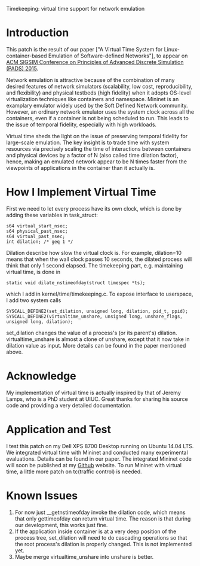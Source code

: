 Timekeeping: virtual time support for network emulation

Introduction
============
This patch is the result of our paper ["A Virtual Time System for Linux-container-based Emulation of Software-defined Networks"], to appear on [ACM SIGSIM Conference on Principles of Advanced Discrete Simulation (PADS) 2015](www.acm-sigsim-pads.org).

Network emulation is attractive because of the combination of many desired features of network simulators (scalability, low cost, reproducibility, and flexibility) and physical testbeds (high fidelity) when it adopts OS-level virtualization techniques like containers and namespace. Mininet is an examplary emulator widely used by the Soft Defined Network community. However, an ordinary network emulator uses the system clock across all the containers, even if a container is not being scheduled to run. This leads to the issue of temporal fidelity, especially with high workloads.

Virtual time sheds the light on the issue of preserving temporal fidelity for large-scale emulation. The key insight is to trade time with system resources via precisely scaling the time of interactions between containers and physical devices by a factor of N (also called time dilation factor), hence, making an emulated network appear to be N times faster from the viewpoints of applications in the container than it actually is.

How I Implement Virtual Time
============================
First we need to let every process have its own clock, which is done by adding these variables in task_struct:
```
s64 virtual_start_nsec;
s64 physical_past_nsec;
s64 virtual_past_nsec;
int dilation; /* geq 1 */
```
Dilation describe how slow the virtual clock is. For example, dilation=10 means that when the wall clock passes 10 seconds, the dilated process will think that only 1 second elapsed. The timekeeping part, e.g. maintaining virtual time, is done in
```
static void dilate_nstimeofday(struct timespec *ts);
```
which I add in kernel/time/timekeeping.c.
To expose interface to userspace, I add two system calls
```
SYSCALL_DEFINE2(set_dilation, unsigned long, dilation, pid_t, ppid);
SYSCALL_DEFINE2(virtualtime_unshare, unsigned long, unshare_flags, unsigned long, dilation);
```
set_dilation changes the value of a process's (or its parent's) dilation. virtualtime_unshare is almost a clone of unshare, except that it now take in dilation value as input. More details can be found in the paper mentioned above.

Acknowledge
===========
My implementation of virtual time is actually inspired by that of Jeremy Lamps, who is a PhD student at UIUC. Great thanks for sharing his source code and providing a very detailed documentation.

Application and Test
====================
I test this patch on my Dell XPS 8700 Desktop running on Ubuntu 14.04 LTS. We integrated virtual time with Mininet and conducted many experimental evaluations. Details can be found in our paper. The integrated Mininet code will soon be published at my [Github](https://github.com/littlepretty) website. To run Mininet with virtual time, a little more patch on tc(traffic control) is needed.

Known Issues
============
1. For now just __getnstimeofday invoke the dilation code, which means that only gettimeofday can return virtual time. The reason is that during our development, this works just fine.
2. If the application inside container is at a very deep position of the process tree, set_dilation will need to do cascading operations so that the root process's dilation is properly changed. This is not implemented yet.
3. Maybe merge virtualtime_unshare into unshare is better.